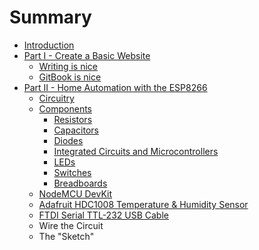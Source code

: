 # Summary

* [Introduction](README.md)
* [Part I - Create a Basic Website](part1/README.md)
   * [Writing is nice](part1/writing.md)
   * [GitBook is nice](part1/gitbook.md)
* [Part II - Home Automation with the ESP8266](home-automation/README.md)
   * [Circuitry](home-automation/circuitry.md)
   * [Components](home-automation/components.md)
       * [Resistors](home-automation/resistors.md)
       * [Capacitors](home-automation/capacitors.md)
       * [Diodes](home-automation/diodes.md)
       * [Integrated Circuits and Microcontrollers](home-automation/integrated-circuits.md)
       * [LEDs](home-automation/led.md)
       * [Switches](home-automation/switches.md)
       * [Breadboards](home-automation/breadboards.md)
   * [NodeMCU DevKit](home-automation/nodemcu-devkit.md)
   * [Adafruit HDC1008 Temperature & Humidity Sensor](/home-automation/adafruit-hdc1008.md)
   * [FTDI Serial TTL-232 USB Cable](https:/www.adafruit.com/products/70)
   * Wire the Circuit
   * The "Sketch"


